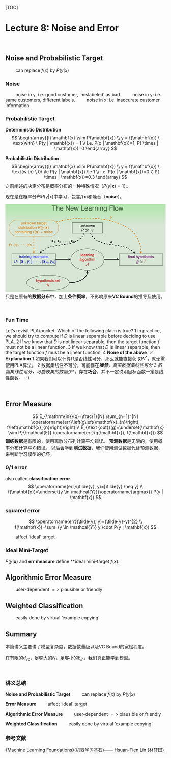 [TOC]

# Lecture 8: Noise and Error
<br/>

## Noise and Probabilistic Target
&emsp;&emsp; can replace $f(x)$ by $P(y|x)$
<br/>

### Noise
&emsp;&emsp; noise in y, i.e. good customer, ‘mislabeled’ as bad.
&emsp;&emsp; noise in y: i.e. same customers, different labels.
&emsp;&emsp; noise in x: i.e. inaccurate customer information.
<br/>

### Probabilistic Target
**Deterministic Distribution**
$$
\begin{array}{l} 
\mathbf{x} \sim P(\mathbf{x})
\\ y =  f(\mathbf{x}) \ \text{with} \ P(y | \mathbf{x}) = 1
\\ i.e. P(o | \mathbf{x})=1, P( \times | \mathbf{x})=0
\end{array}
$$

**Probabilistic Distribution**
$$
\begin{array}{l} 
\mathbf{x} \sim P(\mathbf{x})
\\ y =  f(\mathbf{x}) \ \text{with} \ 0\ \le P(y | \mathbf{x}) \le 1
\\ i.e. P(o | \mathbf{x})=0.7, P( \times | \mathbf{x})=0.3
\end{array}
$$
之前阐述的决定分布是概率分布的一种特殊情况（$P(y | \mathbf{x}) = 1$）。

现在是在概率分布$P(y | \mathbf{x})$中学习，包含$f(\mathbf{x})$和噪音（**noise**）。

![Probabilistic Distribution Learning Flow](resources/imgs/lecture8_noise_and_error/probabilistic_distribution_learning_flow.png)
<br/>
只是在原有的**数据分布**中，加上**条件概率**，不影响原来**VC Bound**的推导及使用。

<br/>

### Fun Time
Let’s revisit PLA/pocket. Which of the following claim is true?
1 In practice, we should try to compute if $D$ is linear separable before deciding to use PLA.
2 If we know that $D$ is not linear separable, then the target function $f$ must not be a linear function.
3 If we know that $D$ is linear separable, then the target function $f$ must be a linear function.
4 **None of the above**  &nbsp;$\checkmark$
<br/>
**Explanation**
1 如果我们可以计算$D$是否线性可分，那么就能直接获取$W^*$，就无需使用PLA算法。
2 数据集线性不可分，可能存在***噪音**，真实数据集线性可分
3 数据集线性可分，可能收集的**数据少**，存在**巧合**，并不一定说明目标函数一定是线性函数。
:-)

<br/>


## Error Measure

$$
E_{\mathrm{in}}(g)=\frac{1}{N} \sum_{n=1}^{N} \operatorname{err}\left(g\left(\mathbf{x}_{n}\right), f\left(\mathbf{x}_{n}\right)\right)
\\
E_{\text {out}}(g)=\underset{\mathbf{x} \sim P}{\mathcal{E}} \operatorname{err}(g(\mathbf{x}), f(\mathbf{x}))
$$
**训练数据**是有限的，使用离散分布列计算平均错误。
**预测数据**是无限的，使用概率分布计算平均错误。
以后会学到**测试数据**，我们使用测试数据代替预测数据，来判断学习模型的好坏。


### 0/1 error

also called **classification error**.
$$
\operatorname{err}(\tilde{y}, y)=[\tilde{y} \neq y]
\\ f(\mathbf{x})=\underset{y \in \mathcal{Y}}{\operatorname{argmax}} P(y | \mathbf{x})
$$


### squared error 
$$
\operatorname{err}(\tilde{y}, y)=(\tilde{y}-y)^{2}
\\ f(\mathbf{x})=\sum_{y \in \mathcal{Y}} y \cdot P(y | \mathbf{x})
$$

&emsp;&emsp; affect ‘ideal’ target
<br/>

###  Ideal Mini-Target
$P(y | \mathbf{x})$ and **err measure** define **ideal mini-target $f(\mathbf{x})$.
<br/>


## Algorithmic Error Measure
&emsp;&emsp; user-dependent $=>$ plausible or friendly
<br/>

## Weighted Classification
&emsp;&emsp; easily done by virtual ‘example copying’
<br/>

## Summary
本篇讲义主要讲了模型复杂度，数据数量级以及VC Bound的宽松程度。

在有限的$d_{\mathrm{vc}}$，足够大的$N$，足够小的$E_{in}$，我们真正能学到模型。

<br/>

### 讲义总结

**Noise and Probabilistic Target**
&emsp;&emsp; can replace $f(x)$ by $P(y|x)$
<br/>



**Error Measure**
&emsp;&emsp; affect ‘ideal’ target
<br/>

**Algorithmic Error Measure**
&emsp;&emsp; user-dependent $=>$ plausible or friendly
<br/>

**Weighted Classification**
&emsp;&emsp; easily done by virtual ‘example copying’
<br/>

### 参考文献
<a href="https://www.csie.ntu.edu.tw/~htlin/course/mlfound18fall/">《Machine Learning Foundations》(机器学习基石)—— Hsuan-Tien Lin (林轩田)</a>